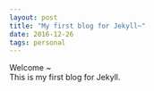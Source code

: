 ```yaml
---
layout: post
title: "My first blog for Jekyll~"
date: 2016-12-26
tags: personal
---
```


Welcome ~  
    This is my first blog for Jekyll.
